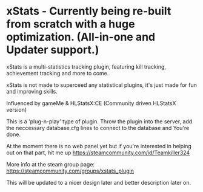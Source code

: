 # xStats - Currently being re-built from scratch with a huge optimization. (All-in-one and Updater support.)
xStats is a multi-statistics tracking plugin, featuring kill tracking, achievement tracking and more to come.

xStats is not made to superceed any statistical plugins, it's just made for fun and improving skills.

Influenced by gameMe & HLStatsX:CE (Community driven HLStatsX version) 

This is a 'plug-n-play' type of plugin. Throw the plugin into the server, add the neccessary database.cfg lines to connect to the database and You're done.

At the moment there is no web panel yet but if you're interested in helping out on that part, hit me up https://steamcommunity.com/id/Teamkiller324

More info at the steam group page: https://steamcommunity.com/groups/xstats_plugin

This will be updated to a nicer design later and better description later on.
